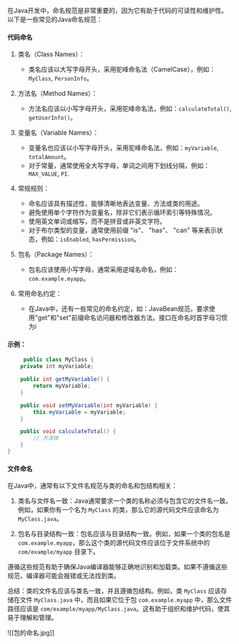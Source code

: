   
在Java开发中，命名规范是非常重要的，因为它有助于代码的可读性和维护性。以下是一些常见的Java命名规范：
#### 代码命名
1. 类名（Class Names）：
    
    - 类名应该以大写字母开头，采用驼峰命名法（CamelCase），例如：`MyClass`, `PersonInfo`。
2. 方法名（Method Names）：
    
    - 方法名应该以小写字母开头，采用驼峰命名法，例如：`calculateTotal()`, `getUserInfo()`。
3. 变量名（Variable Names）：
    
    - 变量名也应该以小写字母开头，采用驼峰命名法，例如：`myVariable`, `totalAmount`。
    - 对于常量，通常使用全大写字母，单词之间用下划线分隔，例如：`MAX_VALUE`, `PI`.
4. 常规规则：
    
    - 命名应该具有描述性，能够清晰地表达变量、方法或类的用途。
    - 避免使用单个字符作为变量名，除非它们表示循环索引等特殊情况。
    - 使用英文单词或缩写，而不是拼音或非英文字符。
    - 对于布尔类型的变量，通常使用前缀 "is"、 "has"、 "can" 等来表示状态，例如：`isEnabled`, `hasPermission`。
5. 包名（Package Names）：
    
    - 包名应该使用小写字母，通常采用逆域名命名，例如：`com.example.myapp`。
6. 常用命名约定：
    
    - 在Java中，还有一些常见的命名约定，如：JavaBean规范，要求使用"get"和"set"前缀命名访问器和修改器方法。接口在命名时首字母习惯为i
 #### 示例：
```java
     public class MyClass {
    private int myVariable;

    public int getMyVariable() {
        return myVariable;
    }

    public void setMyVariable(int myVariable) {
        this.myVariable = myVariable;
    }

    public void calculateTotal() {
        // 方法体
    }
}

```


#### 文件命名
在Java中，通常有以下文件名规范与类的命名和包结构相关：

1. 类名与文件名一致：Java通常要求一个类的名称必须与包含它的文件名一致。例如，如果你有一个名为 `MyClass` 的类，那么它的源代码文件应该命名为 `MyClass.java`。
    
2. 包名与目录结构一致：包名应该与目录结构一致。例如，如果一个类的包名是 `com.example.myapp`，那么这个类的源代码文件应该位于文件系统中的 `com/example/myapp` 目录下。
    

遵循这些规范有助于确保Java编译器能够正确地识别和加载类。如果不遵循这些规范，编译器可能会报错或无法找到类。

总结：类的文件名应该与类名一致，并且遵循包结构。例如，类 `MyClass` 应该存储在文件 `MyClass.java` 中，而且如果它位于包 `com.example.myapp` 中，那么文件路径应该是 `com/example/myapp/MyClass.java`。这有助于组织和维护代码，使其易于理解和管理。

![[包的命名.jpg]]